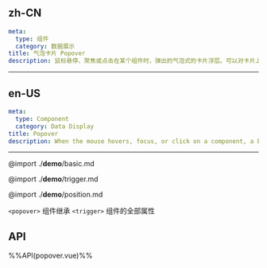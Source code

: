 ## zh-CN
```yaml
meta:
  type: 组件
  category: 数据展示
title: 气泡卡片 Popover
description: 鼠标悬停、聚焦或点击在某个组件时，弹出的气泡式的卡片浮层。可以对卡片上的元素进行操作。
```
---
## en-US
```yaml
meta:
  type: Component
  category: Data Display
title: Popover
description: When the mouse hovers, focus, or click on a component, a bubble-like card floating layer will pop up. You can manipulate the elements on the card.
```
---

@import ./__demo__/basic.md

@import ./__demo__/trigger.md

@import ./__demo__/position.md

`<popover>` 组件继承 `<trigger>` 组件的全部属性

## API

%%API(popover.vue)%%

